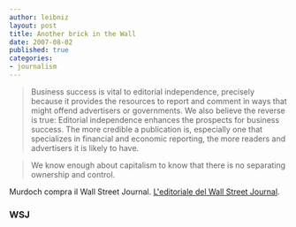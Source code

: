 ```yaml
---
author: leibniz
layout: post
title: Another brick in the Wall
date: 2007-08-02
published: true
categories:
- journalism
---
```


> Business success is vital to editorial independence, precisely because it provides the resources to report and comment in ways that might offend advertisers or governments. We also believe the reverse is true: Editorial independence enhances the prospects for business success. The more credible a publication is, especially one that specializes in financial and economic reporting, the more readers and advertisers it is likely to have.




> We know enough about capitalism to know that there is no separating ownership and control.


Murdoch compra il Wall Street Journal. [L'editoriale del Wall Street Journal][1].


### WSJ

[1]:	http://www.opinionjournal.com/editorial/feature.html?id=110010408